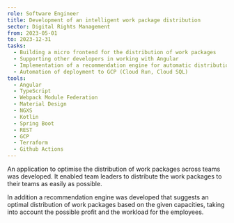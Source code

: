 ```yaml
---
role: Software Engineer
title: Development of an intelligent work package distribution
sector: Digital Rights Management
from: 2023-05-01
to: 2023-12-31
tasks:
  - Building a micro frontend for the distribution of work packages
  - Supporting other developers in working with Angular
  - Implementation of a recommendation engine for automatic distribution
  - Automation of deployment to GCP (Cloud Run, Cloud SQL)
tools:
  - Angular
  - TypeScript
  - Webpack Module Federation
  - Material Design
  - NGXS
  - Kotlin
  - Spring Boot
  - REST
  - GCP
  - Terraform
  - Github Actions
---
```


An application to optimise the distribution of work packages across teams was developed. It enabled team leaders to distribute the work packages to their teams as easily as possible.

In addition a recommendation engine was developed that suggests an optimal distribution of work packages based on the given capacities, taking into account the possible profit and the workload for the employees.
